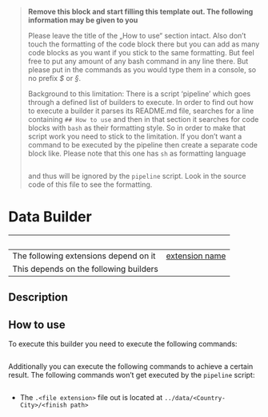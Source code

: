 > **Remove this block and start filling this template out. The following information may be given to you**
>
> Please leave the title of the „How to use“ section intact. Also don’t touch the formatting of the code block there but you can add as many code blocks as you want if you stick to the same formatting. But feel free to put any amount of any bash command in any line there. But please put in the commands as you would type them in a console, so no prefix _$_ or _§_.
>
> Background to this limitation: There is a script ‘pipeline’ which goes through a defined list of builders to execute. In order to find out how to execute a builder it parses its README.md file, searches for a line containing `## How to use` and then in that section it searches for code blocks with `bash` as their formatting style. So in order to make that script work you need to stick to the limitation. If you don’t want a command to be executed by the pipeline then create a separate code block like. Please note that this one has `sh` as formatting language
>
> ```sh
> ```
>
> and thus will be ignored by the `pipeline` script. Look in the source code of this file to see the formatting.

# <Name> Data Builder

| &nbsp;                                 | &nbsp;                                                       |
| -------------------------------------- | ------------------------------------------------------------ |
| The following extensions depend on it  | [extension name](https://github.com/trufi-association/trufi-server/tree/main/extensions) |
| This depends on the following builders |                                                              |

## Description



## How to use

To execute this builder you need to execute the following commands:

```bash

```

Additionally you can execute the following commands to achieve a certain result. The following commands won’t get executed by the `pipeline` script:

```sh
```

- The `.<file extension>` file out is located at `../data/<Country-City>/<finish path>`
